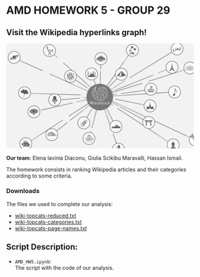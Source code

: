 # AMD HOMEWORK 5 - GROUP 29
## Visit the Wikipedia hyperlinks graph!
  
![](Image.png)
  
**Our team**: Elena lavinia Diaconu, Giulia Scikibu Maravalli, Hassan Ismail.  

The homework consists in ranking Wikipedia articles and their categories according to some criteria.

### Downloads
The files we used to complete our analysis:
- [wiki-topcats-reduced.txt](https://drive.google.com/file/d/1ghPJ4g6XMCUDFQ2JPqAVveLyytG8gBfL/view)
- [wiki-topcats-categories.txt](https://snap.stanford.edu/data/wiki-topcats.html)
- [wiki-topcats-page-names.txt](https://snap.stanford.edu/data/wiki-topcats.html)

## Script Description:
- `AMD_HW5.ipynb`:  
The script with the code of our analysis.
